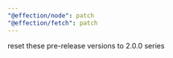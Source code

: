 ```yaml
---
"@effection/node": patch
"@effection/fetch": patch
---
```

reset these pre-release versions to 2.0.0 series
